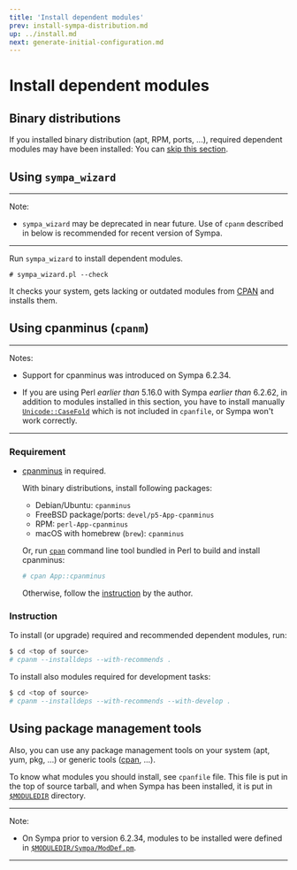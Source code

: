 ```yaml
---
title: 'Install dependent modules'
prev: install-sympa-distribution.md
up: ../install.md
next: generate-initial-configuration.md
---
```


Install dependent modules
=========================

Binary distributions
--------------------

If you installed binary distribution (apt, RPM, ports, ...), required
dependent modules may have been installed: You can
[skip this section](generate-initial-configuration.md).

Using `sympa_wizard`
--------------------

----
Note:

  * `sympa_wizard` may be deprecated in near future.  Use of `cpanm`
    described in below is recommended for recent version of Sympa.

----

Run ``sympa_wizard`` to install dependent modules.
```
# sympa_wizard.pl --check
```
It checks your system, gets lacking or outdated modules from
[CPAN](https://www.cpan.org/) and installs them.

Using cpanminus (`cpanm`)
-------------------------

----
Notes:

  * Support for cpanminus was introduced on Sympa 6.2.34.

  * If you are using Perl _earlier than_ 5.16.0 with Sympa
    _earlier than_ 6.2.62, in addition to
    modules installed in this section, you have to install manually
    [`Unicode::CaseFold`](https://metacpan.org/pod/Unicode::CaseFold)
    which is not included in `cpanfile`, or Sympa won't work correctly.

----

### Requirement

  * [cpanminus](https://metacpan.org/pod/App::cpanminus) in required.

    With binary distributions, install following packages:

      - Debian/Ubuntu: `cpanminus`
      - FreeBSD package/ports: `devel/p5-App-cpanminus`
      - RPM: `perl-App-cpanminus`
      - macOS with homebrew (`brew`): `cpanminus`

    Or, run [`cpan`](https://metacpan.org/pod/cpan) command line tool
    bundled in Perl to build and install cpanminus:

    ``` bash
    # cpan App::cpanminus
    ```

    Otherwise, follow the
    [instruction](https://metacpan.org/pod/App::cpanminus#INSTALLATION)
    by the author.

### Instruction

To install (or upgrade) required and recommended dependent modules, run:

``` bash
$ cd <top of source>
# cpanm --installdeps --with-recommends .
```

To install also modules required for development tasks:

``` bash
$ cd <top of source>
# cpanm --installdeps --with-recommends --with-develop .
```

Using package management tools
------------------------------

Also, you can use any package management tools on your system
(apt, yum, pkg, ...) or generic tools
([cpan](http://perldoc.perl.org/cpan.html), ...).

To know what modules you should install, see `cpanfile` file.
This file is put in the top of source tarball, and when Sympa has been
installed, it is put in [`$MODULEDIR`](../layout.md#moduledir) directory.

----
Note:

  * On Sympa prior to version 6.2.34, modules to be installed were defined in
    [``$MODULEDIR/Sympa/ModDef.pm``](/gpldoc/man/Sympa-ModDef.3.html).

----

